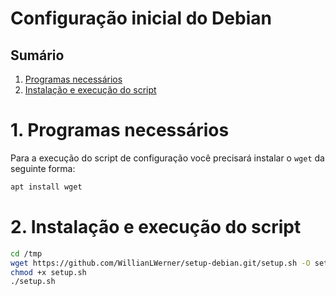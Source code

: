 # Configuração inicial do Debian

## Sumário
  1. [Programas necessários](#1-progrmas-necessarios)
  2. [Instalação e execução do script](#2-instalacao-e-execucao-do-script)

# 1. Programas necessários

Para a execução do script de configuração você precisará instalar o `wget` da seguinte forma:
```bash
apt install wget
```

# 2. Instalação e execução do script


```bash
cd /tmp
wget https://github.com/WillianLWerner/setup-debian.git/setup.sh -O setup.sh
chmod +x setup.sh
./setup.sh
```
